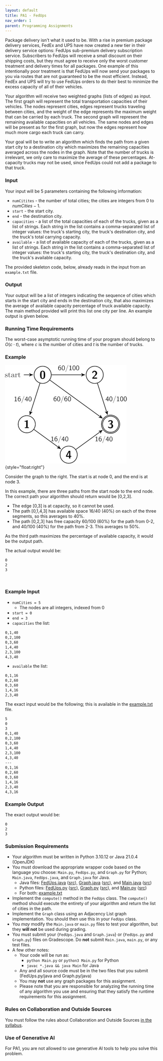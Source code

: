 ```yaml
---
layout: default 
title: PA1 - FedUps 
nav_order: 1
parent: Programming Assignments
---
```


Package delivery isn't what it used to be.  With a rise in premium package delivery services, FedEx and UPS have now created a new tier in their delivery service options: FedUps sub-premium delivery subscription service.  Subscribers to FedUps will receive a small discount on their shipping costs, but they must agree to receive only the worst customer treatment and delivery times for all packages. One example of this intentionally poor treatment is that FedUps will now send your packages to you via routes that are not guaranteed to be the most efficient. Instead, FedEx and UPS will try to use FedUps orders to do their best to minimize the excess capacity of all of their vehicles.

Your algorithm will receive two weighted graphs (lists of edges) as input. The first graph will represent the total transportation capacities of their vehicles. The nodes represent cities, edges represent trucks traveling between cities, and the weight of the edge represents the maximum weight that can be carried by each truck.  The second graph will represent the remaining available capacities on all vehicles. The same nodes and edges will be present as for the first graph, but now the edges represent how much more cargo each truck can carry.

Your goal will be to write an algorithm which finds the path from a given start city to a destination city which maximizes the remaining capacities averaged across the nodes in the graph. Note that the number of trucks is irrelevant, we only care to maximize the average of these percentages. At-capacity trucks may not be used, since FedUps could not add a package to that truck.



### Input

Your input will be 5 parameters containing the following information:

- `numCitites` - the number of total cities; the cities are integers from 0 to $numCities-1$.
- `start` - the start city.
- `end` - the destination city.
- `capacities` - a list of the total capacities of each of the trucks, given as a list of strings.  Each string in the list contains a comma-separated list of integer values: the truck's starting city, the truck's destination city, and the truck's total carrying capacity.
- `available` - a list of available capacity of each of the trucks, given as a list of strings.  Each string in the list contains a comma-separated list of integer values: the truck's starting city, the truck's destination city, and the truck's available capacity.

The provided skeleton code, below, already reads in the input from an `example.txt` file.

### Output

Your output will be a list of integers indicating the sequence of cities which starts in the start city and ends in the destination city, that also maximizes the average of available capacity percentage of truck available capacity.  The main method provided will print this list one city per line.  An example output is given below.

### Running Time Requirements

The worst-case asymptotic running time of your program should belong to $O(c \cdot t)$, where $c$ is the number of cities and $t$ is the number of trucks.


### Example

![](pa1-graph.jpg){style="float:right"}

Consider the graph to the right.  The start is at node 0, and the end is at node 3.


In this example, there are three paths from the start node to the end node.  The correct path your algorithm should return would be [0,2,3]. 

- The edge [0,3] is at capacity, so it cannot be used.
- The path [0,1,4,3] has available space 16/40 (40%) on each of the three segments, so this averages to 40%.
- The path [0,2,3] has free capacity 60/100 (60%) for the path from 0-2, and 40/100 (40%) for the path from 2-3.  This averages to 50%.

As the third path maximizes the percentage of available capacity, it would be the output path.

The actual output would be:

```
0
2
3
```

<br clear='all'>


### Example Input

- `numCities = 5`
    - The nodes are all integers, indexed from 0
- `start = 0`
- `end = 3`
- `capacities` the list:
```
0,1,40
0,2,100
0,3,60
1,4,40
2,3,100
4,3,40
```
- `available` the list:
```
0,1,16
0,2,60
0,3,60
1,4,16
2,3,40
```

The exact input would be the following; this is available in the [example.txt](example.txt) file.

```
5
0
3
0,1,40
0,2,100
0,3,60
1,4,40
2,3,100
4,3,40
---
0,1,16
0,2,60
0,3,60
1,4,16
2,3,40
4,3,16
```


### Example Output

The exact output would be:


```
0
2
3
```

### Submission Requirements

-   Your algorithm must be written in Python 3.10.12 or Java 21.0.4 (OpenJDK)
-   You must download the appropriate wrapper code based on the language you choose: `Main.py`, `FedUps.py`, and `Graph.py` for Python; `Main.java`, `FedUps.java`, and `Graph.java` for Java.
    - Java files: [FedUps.java](FedUps.java.html) ([src](FedUps.java)), [Graph.java](Graph.java.html) ([src](Graph.java)), and [Main.java](Main.java.html) ([src](Main.java))
    - Python files: [FedUps.py](FedUps.py.html) ([src](FedUps.py)), [Graph.py](Graph.py.html) ([src](Graph.py)), and [Main.py](Main.py.html) ([src](Main.py))
    - For both: [example.txt](example.txt)
-   Implement the `compute()` method in the `FedUps` class. The `compute()` method should execute the entirety of your algorithm and return the list of cities in the path.
-   Implement the `Graph` class using an Adjacency List graph implementation.  You should then use this in your `FedUps` class.
-   You *may* modify the `Main.java` or `main.py` files to test your algorithm, but they **will not** be used during grading.
-   You must submit your {`FedUps.java` and `Graph.java`} or {`FedUps.py` and `Graph.py`} files on Gradescope. Do **not** submit `Main.java`, `main.py`, or any test files.
-   A few other notes:
    -   Your code will be run as:  
        - `python Main.py` or `python3 Main.py` for Python
        - `javac *.java && java Main` for Java
    -   Any and all source code must be in the two files that you submit (FedUps.py/java and Graph.py/java)
    -   You may **not** use any graph packages for this assignment.
    -   Please note that you are responsible for analyzing the running time of any algorithm you use and ensuring that they satisfy the runtime requirements for this assignment.

### Rules on Collaboration and Outside Sources

You must follow the rules about Collaboration and Outside Sources [in the syllabus](https://uva-cs.github.io/dsa2/syllabus.html#honesty-and-collaboration).

### Use of Generative AI

For PA1, you are not allowed to use generative AI tools to help you solve this problem.

